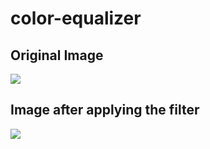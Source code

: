 # color-equalizer

## Original Image
![](https://github.com/JeroenMulkers/color-equalizer/blob/master/example/Seine_before.png)

## Image after applying the filter
![](https://github.com/JeroenMulkers/color-equalizer/blob/master/example/Seine_after.png)
